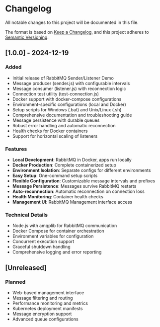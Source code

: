 # Changelog

All notable changes to this project will be documented in this file.

The format is based on [Keep a Changelog](https://keepachangelog.com/en/1.0.0/),
and this project adheres to [Semantic Versioning](https://semver.org/spec/v2.0.0.html).

## [1.0.0] - 2024-12-19

### Added
- Initial release of RabbitMQ Sender/Listener Demo
- Message producer (sender.js) with configurable intervals
- Message consumer (listener.js) with reconnection logic
- Connection test utility (test-connection.js)
- Docker support with docker-compose configurations
- Environment-specific configurations (local and Docker)
- Setup scripts for Windows (.bat) and Unix/Linux (.sh)
- Comprehensive documentation and troubleshooting guide
- Message persistence with durable queues
- Robust error handling and automatic reconnection
- Health checks for Docker containers
- Support for horizontal scaling of listeners

### Features
- **Local Development**: RabbitMQ in Docker, apps run locally
- **Docker Production**: Complete containerized setup
- **Environment Isolation**: Separate configs for different environments
- **Easy Setup**: One-command setup scripts
- **Flexible Configuration**: Customizable message intervals and prefixes
- **Message Persistence**: Messages survive RabbitMQ restarts
- **Auto-reconnection**: Automatic reconnection on connection loss
- **Health Monitoring**: Container health checks
- **Management UI**: RabbitMQ Management interface access

### Technical Details
- Node.js with amqplib for RabbitMQ communication
- Docker Compose for container orchestration
- Environment variables for configuration
- Concurrent execution support
- Graceful shutdown handling
- Comprehensive logging and error reporting

## [Unreleased]

### Planned
- Web-based management interface
- Message filtering and routing
- Performance monitoring and metrics
- Kubernetes deployment manifests
- Message encryption support
- Advanced queue configurations 